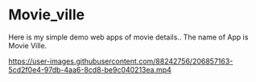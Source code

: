 # Movie_ville
Here is my simple demo web apps of movie details..
The name of App is Movie Ville.


https://user-images.githubusercontent.com/88242756/206857163-5cd2f0e4-97db-4aa6-8cd8-be9c040213ea.mp4

